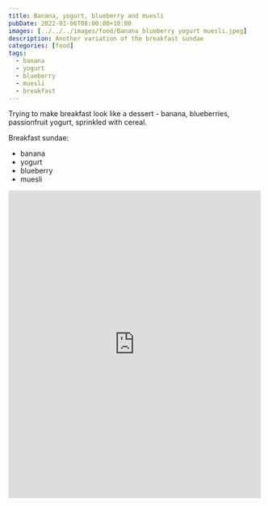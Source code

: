 ```yaml
---
title: Banana, yogurt, blueberry and muesli
pubDate: 2022-01-06T08:00:00+10:00
images: [../../../images/food/Banana blueberry yogurt muesli.jpeg]
description: Another variation of the breakfast sundae
categories: [food]
tags:
  - banana
  - yogurt
  - blueberry
  - muesli
  - breakfast
---
```


Trying to make breakfast look like a dessert - banana, blueberries, passionfruit yogurt, sprinkled with cereal.

Breakfast sundae:

- banana
- yogurt
- blueberry
- muesli

<iframe src="https://www.facebook.com/plugins/post.php?href=https%3A%2F%2Fwww.facebook.com%2Fchris1.tham%2Fposts%2Fpfbid02w4nUEn8TuCsdqcK3bR74Hk8HqkeRJSyMAF34eicM2RbDL6NKKWy1o35wxGgUzxNYl&show_text=true&width=500" width="500" height="610" style="border:none;overflow:hidden" scrolling="no" frameborder="0" allowfullscreen="true" allow="autoplay; clipboard-write; encrypted-media; picture-in-picture; web-share"></iframe>
